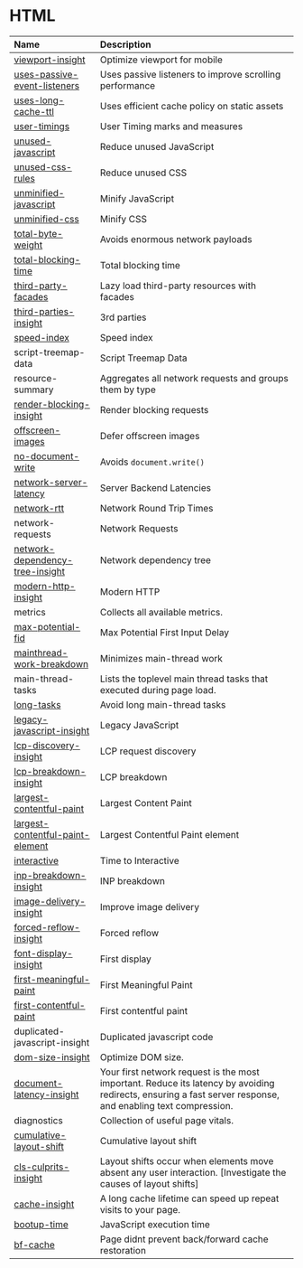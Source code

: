 
# HTML

| Name                                                                                                                                                                            | Description                                                                                          |
|:--------------------------------------------------------------------------------------------------------------------------------------------------------------------------------|:-----------------------------------------------------------------------------------------------------|
| [viewport-insight](https://developer.chrome.com/blog/300ms-tap-delay-gone-away/)                                                                                                | Optimize viewport for mobile|
| [uses-passive-event-listeners](https://developer.chrome.com/docs/lighthouse/best-practices/uses-passive-event-listeners/)                                                       | Uses passive listeners to improve scrolling performance|
| [uses-long-cache-ttl](https://developer.chrome.com/docs/lighthouse/performance/uses-long-cache-ttl/)                                                                            | Uses efficient cache policy on static assets|
| [user-timings](https://developer.chrome.com/docs/lighthouse/performance/user-timings/)                                                                                          | User Timing marks and measures|
| [unused-javascript](https://developer.chrome.com/docs/lighthouse/performance/unused-javascript/)                                                                                | Reduce unused JavaScript|
| [unused-css-rules](https://developer.chrome.com/docs/lighthouse/performance/unused-css-rules/)                                                                                  | Reduce unused CSS|
| [unminified-javascript](https://developer.chrome.com/docs/lighthouse/performance/unminified-javascript/)                                                                        | Minify JavaScript|
| [unminified-css](https://developer.chrome.com/docs/lighthouse/performance/unminified-css/)                                                                                      | Minify CSS|
| [total-byte-weight](https://developer.chrome.com/docs/lighthouse/performance/total-byte-weight/)                                                                                | Avoids enormous network payloads|
| [total-blocking-time](https://developer.chrome.com/docs/lighthouse/performance/lighthouse-total-blocking-time/)                                                                 | Total blocking time|
| [third-party-facades](https://developer.chrome.com/docs/lighthouse/performance/third-party-facades/)                                                                            | Lazy load third-party resources with facades|
| [third-parties-insight](https://web.dev/articles/optimizing-content-efficiency-loading-third-party-javascript/)                                                                 | 3rd parties|
| [speed-index](https://developer.chrome.com/docs/lighthouse/performance/speed-index/)                                                                                            | Speed index|
| script-treemap-data                                                                                                                                                             | Script Treemap Data|
| resource-summary                                                                                                                                                                | Aggregates all network requests and groups them by type|
| [render-blocking-insight](https://web.dev/learn/performance/understanding-the-critical-path#render-blocking_resources)                                                          | Render blocking requests|
| [offscreen-images](https://developer.chrome.com/docs/lighthouse/performance/offscreen-images/)                                                                                  | Defer offscreen images|
| [no-document-write](https://developer.chrome.com/docs/lighthouse/best-practices/no-document-write/)                                                                             | Avoids `document.write()`|
| [network-server-latency](https://hpbn.co/primer-on-web-performance/#analyzing-the-resource-waterfall)                                                                           | Server Backend Latencies|
| [network-rtt](https://hpbn.co/primer-on-latency-and-bandwidth/)                                                                                                                 | Network Round Trip Times|
| network-requests                                                                                                                                                                | Network Requests|
| [network-dependency-tree-insight](https://developer.chrome.com/docs/lighthouse/performance/critical-request-chains)                                                             | Network dependency tree|
| [modern-http-insight](https://developer.chrome.com/docs/lighthouse/best-practices/uses-http2/)                                                                                  | Modern HTTP|
| metrics                                                                                                                                                                         | Collects all available metrics.|
| [max-potential-fid](https://developer.chrome.com/docs/lighthouse/performance/lighthouse-max-potential-fid/)                                                                     | Max Potential First Input Delay|
| [mainthread-work-breakdown](https://developer.chrome.com/docs/lighthouse/performance/mainthread-work-breakdown/)                                                                | Minimizes main-thread work|
| main-thread-tasks                                                                                                                                                               | Lists the toplevel main thread tasks that executed during page load.|
| [long-tasks](https://web.dev/articles/optimize-long-tasks)                                                                                                                      | Avoid long main-thread tasks|
| [legacy-javascript-insight](https://web.dev/articles/baseline-and-polyfills)                                                                                                    | Legacy JavaScript|
| [lcp-discovery-insight](https://web.dev/articles/optimize-lcp#1_eliminate_resource_load_delay)                                                                                  | LCP request discovery|
| [lcp-breakdown-insight](https://web.dev/articles/optimize-lcp#lcp-breakdown)                                                                                                    | LCP breakdown|
| [largest-contentful-paint](https://developer.chrome.com/docs/lighthouse/performance/lighthouse-largest-contentful-paint/)                                                       | Largest Content Paint|
| [largest-contentful-paint-element](https://developer.chrome.com/docs/lighthouse/performance/lighthouse-largest-contentful-paint/)                                               | Largest Contentful Paint element|
| [interactive](https://developer.chrome.com/docs/lighthouse/performance/interactive/)                                                                                            | Time to Interactive|
| [inp-breakdown-insight](https://web.dev/articles/optimize-inp#optimize_interactions)                                                                                            | INP breakdown|
| [image-delivery-insight](https://developer.chrome.com/docs/lighthouse/performance/uses-optimized-images/)                                                                       | Improve image delivery|
| [forced-reflow-insight](https://developers.google.com/web/fundamentals/performance/rendering/avoid-large-complex-layouts-and-layout-thrashing#avoid-forced-synchronous-layouts) | Forced reflow|
| [font-display-insight](https://developer.chrome.com/blog/font-display)                                                                                                          | First display|
| [first-meaningful-paint](https://developer.chrome.com/docs/lighthouse/performance/first-meaningful-paint/)                                                                      | First Meaningful Paint|
| [first-contentful-paint](https://developer.chrome.com/docs/lighthouse/performance/first-contentful-paint/)                                                                      | First contentful paint|
| duplicated-javascript-insight                                                                                                                                                   | Duplicated javascript code|
| [dom-size-insight](https://developer.chrome.com/docs/lighthouse/performance/dom-size/)                                                                                          | Optimize DOM size.|
| [document-latency-insight](https://developer.chrome.com/docs/performance/insights/document-latency)                                                                             | Your first network request is the most important.  Reduce its latency by avoiding redirects, ensuring a fast server response, and enabling text compression.|
| diagnostics                                                                                                                                                                     | Collection of useful page vitals.|
| [cumulative-layout-shift](https://web.dev/articles/cls)                                                                                                                         | Cumulative layout shift|
| [cls-culprits-insight](https://web.dev/articles/optimize-cls)                                                                                                                   | Layout shifts occur when elements move absent any user interaction. [Investigate the causes of layout shifts]|
| [cache-insight](https://web.dev/uses-long-cache-ttl/)                                                                                                                           | A long cache lifetime can speed up repeat visits to your page.|
| [bootup-time](https://developer.chrome.com/docs/lighthouse/performance/bootup-time/)                                                                                            | JavaScript execution time|
| [bf-cache](https://developer.chrome.com/docs/lighthouse/performance/bf-cache/)                                                                                                  | Page didnt prevent back/forward cache restoration|
